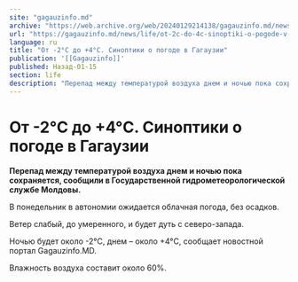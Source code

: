 ```yaml
---
site: "gagauzinfo.md"
archive: "https://web.archive.org/web/20240129214138/gagauzinfo.md/news/life/ot-2c-do-4c-sinoptiki-o-pogode-v-gagauzii"
url: "https://gagauzinfo.md/news/life/ot-2c-do-4c-sinoptiki-o-pogode-v-gagauzii"
language: ru
title: "От -2°C до +4°C. Синоптики о погоде в Гагаузии"
publication: '[[Gagauzinfo]]'
published: Назад-01-15
section: life
description: "Перепад между температурой воздуха днем и ночью пока сохраняется, сообщили в Государственной гидрометеорологической службе Молдовы."
---
```


# От -2°C до +4°C. Синоптики о погоде в Гагаузии

**Перепад между температурой воздуха днем и ночью пока сохраняется, сообщили в Государственной гидрометеорологической службе Молдовы.**

В понедельник в автономии ожидается облачная погода, без осадков.

Ветер слабый, до умеренного, и будет дуть с северо-запада.

Ночью будет около -2°C, днем – около +4°C, сообщает новостной портал Gagauzinfo.MD.

Влажность воздуха составит около 60%.
